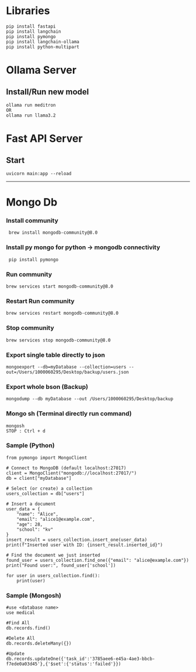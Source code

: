 # Libraries
```commandline
pip install fastapi
pip install langchain
pip install pymongo
pip install langchain-ollama
pip install python-multipart
```
# Ollama Server
## Install/Run new model
```
ollama run meditron 
OR
ollama run llama3.2 
```

# Fast API Server
## Start 
```
uvicorn main:app --reload  
```
---
# Mongo Db
### Install community
```
 brew install mongodb-community@8.0  
 ```

### Install py mongo for python -> mongodb connectivity
```
 pip install pymongo  
 ```

### Run community
```
brew services start mongodb-community@8.0        
```

### Restart Run community
```
brew services restart mongodb-community@8.0        
```
 
### Stop community
```
brew services stop mongodb-community@8.0
```

### Export single table directly to json
```
mongoexport --db=myDatabase --collection=users --out=/Users/1000060295/Desktop/backup/users.json
```

### Export whole bson (Backup)
```
mongodump --db myDatabase --out /Users/1000060295/Desktop/backup
```

### Mongo sh (Terminal directly run command)
```
mongosh   
STOP : Ctrl + d   
```

### Sample (Python)
```
from pymongo import MongoClient

# Connect to MongoDB (default localhost:27017)
client = MongoClient("mongodb://localhost:27017/")
db = client["myDatabase"]

# Select (or create) a collection
users_collection = db["users"]

# Insert a document
user_data = {
    "name": "Alice",
    "email": "alice1@example.com",
    "age": 28,
    "school": "kv"
}
insert_result = users_collection.insert_one(user_data)
print(f"Inserted user with ID: {insert_result.inserted_id}")

# Find the document we just inserted
found_user = users_collection.find_one({"email": "alice@example.com"})
print("Found user:", found_user['school'])

for user in users_collection.find():
    print(user)
```

### Sample (Mongosh)
```
#use <database name>
use medical

#Find All
db.records.find()

#Delete All
db.records.deleteMany({})

#Update
db.records.updateOne({'task_id':'3785aee6-e45a-4ae3-bbcb-f7ede0a03d45'},{'$set':{'status':'failed'}}) 
```


